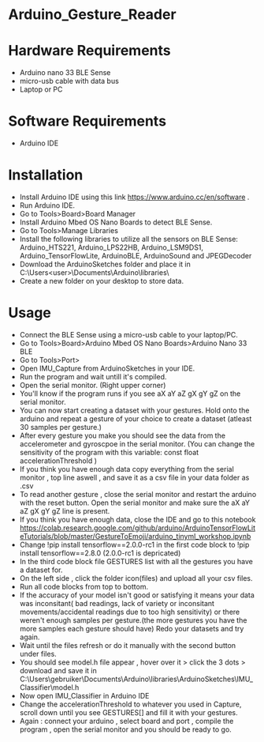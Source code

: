 # Arduino_Gesture_Reader

# Hardware Requirements
- Arduino nano 33 BLE Sense
- micro-usb cable with data bus
- Laptop or PC
# Software Requirements
- Arduino IDE

# Installation
- Install Arduino IDE using this link https://www.arduino.cc/en/software .
- Run Arduino IDE.
- Go to Tools>Board>Board Manager
- Install Arduino Mbed OS Nano Boards to detect BLE Sense.
- Go to Tools>Manage Libraries
- Install the following libraries to utilize all the sensors on BLE Sense: Arduino_HTS221, Arduino_LPS22HB, Arduino_LSM9DS1, Arduino_TensorFlowLite, ArduinoBLE, ArduinoSound and JPEGDecoder
- Download the ArduinoSketches folder and place it in C:\Users\<user>\Documents\Arduino\libraries\
- Create a new folder on your desktop to store data.
# Usage
- Connect the BLE Sense using a micro-usb cable to your laptop/PC.
- Go to Tools>Board>Arduino Mbed OS Nano Boards>Arduino Nano 33 BLE
- Go to Tools>Port> <USB port connected with your board>
- Open IMU_Capture from ArduinoSketches in your IDE.
- Run the program and wait untill it's compiled.
- Open the serial monitor. (Right upper corner)
- You'll know if the program runs if you see aX	aY	aZ	gX	gY	gZ  on the serial monitor.
- You can now start creating a dataset with your gestures. Hold onto the arduino and repeat a gesture of your choice to create a dataset (atleast 30 samples per gesture.)
- After every gesture you make you should see the data from the accelerometer and gyroscpoe in the serial monitor. (You can change the sensitivity of the program with this variable: const float accelerationThreshold )
- If you think you have enough data copy everything from the serial monitor , top line aswell , and save it as a csv file in your data folder as <gesture>.csv
- To read another gesture , close the serial monitor and restart the arduino with the reset button. Open the serial monitor and make sure the aX	aY	aZ	gX	gY	gZ line is present.
- If you think you have enough data, close the IDE and go to this notebook https://colab.research.google.com/github/arduino/ArduinoTensorFlowLiteTutorials/blob/master/GestureToEmoji/arduino_tinyml_workshop.ipynb
- Change !pip install tensorflow==2.0.0-rc1 in the first code block to !pip install tensorflow==2.8.0 (2.0.0-rc1 is depricated)
- In the third code block file GESTURES list with all the gestures you have a dataset for.
- On the left side , click the folder icon(files) and upload all your csv files.
- Run all code blocks from top to bottom.
- If the accuracy of your model isn't good or satisfying it means your data was inconsitant( bad readings, lack of variety or inconsitant movements/accidental readings due to too high sensitivity) or there weren't enough samples per gesture.(the more gestures you have the more samples each gesture should have) Redo your datasets and try again.
- Wait until the files refresh or do it manually with the second button under files.
- You should see model.h file appear , hover over it > click the 3 dots > download and save it in C:\Users\gebruiker\Documents\Arduino\libraries\ArduinoSketches\IMU_Classifier\model.h
- Now open IMU_Classifier in Arduino IDE
- Change the accelerationThreshold to whatever you used in Capture, scroll down until you see GESTURES[] and fill it with your gestures.
- Again : connect your arduino , select board and port , compile the program , open the serial monitor and you should be ready to go.
 

